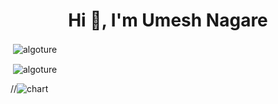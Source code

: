<h1 align="center">Hi 👋, I'm Umesh Nagare</h1>


<p>&nbsp;<img align="center" src="https://github-readme-stats.vercel.app/api?username=algoture&show_icons=true&locale=en" alt="algoture" /></p>


<p>&nbsp;<img align="center" src="https://github-readme-streak-stats.herokuapp.com/?user=Algoture&theme=default&hide_border=false" alt="algoture" /></p>


//<img src="https://ghchart.rshah.org/2DBA4E/Algoture" alt="chart">




 
 
